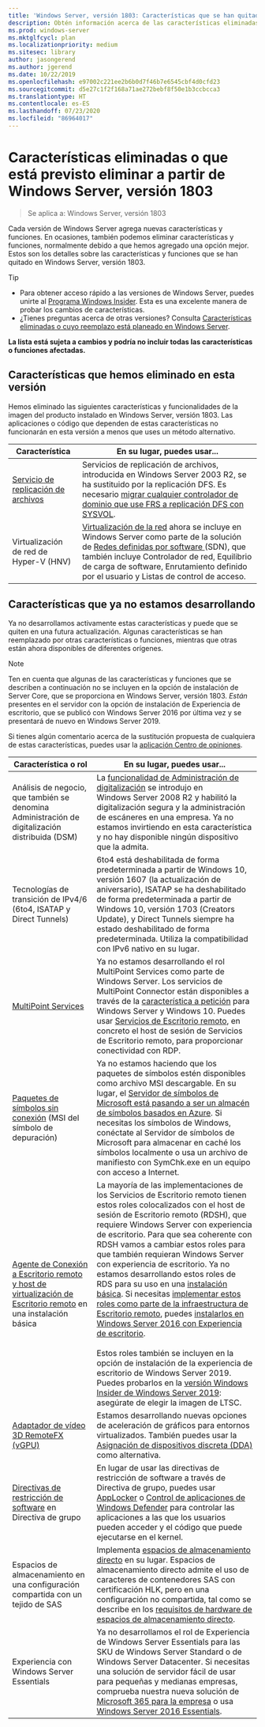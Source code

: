 ```yaml
---
title: 'Windows Server, versión 1803: Características que se han quitado'
description: Obtén información acerca de las características eliminadas o en desuso en Windows Server, versión 1803 o una versión posterior
ms.prod: windows-server
ms.mktglfcycl: plan
ms.localizationpriority: medium
ms.sitesec: library
author: jasongerend
ms.author: jgerend
ms.date: 10/22/2019
ms.openlocfilehash: e97002c221ee2b6b0d7f46b7e6545cbf4d0cfd23
ms.sourcegitcommit: d5e27c1f2f168a71ae272bebf8f50e1b3ccbcca3
ms.translationtype: HT
ms.contentlocale: es-ES
ms.lasthandoff: 07/23/2020
ms.locfileid: "86964017"
---
```

# <a name="features-removed-or-planned-for-replacement-starting-with-windows-server-version-1803"></a>Características eliminadas o que está previsto eliminar a partir de Windows Server, versión 1803

> Se aplica a: Windows Server, versión 1803

Cada versión de Windows Server agrega nuevas características y funciones. En ocasiones, también podemos eliminar características y funciones, normalmente debido a que hemos agregado una opción mejor. Estos son los detalles sobre las características y funciones que se han quitado en Windows Server, versión 1803.   

> [!TIP]
> - Para obtener acceso rápido a las versiones de Windows Server, puedes unirte al [Programa Windows Insider](https://insider.windows.com). Esta es una excelente manera de probar los cambios de características.
> - ¿Tienes preguntas acerca de otras versiones? Consulta [Características eliminadas o cuyo reemplazo está planeado en Windows Server](../get-started-19/removed-features.md).

**La lista está sujeta a cambios y podría no incluir todas las características o funciones afectadas.** 

## <a name="features-we-removed-in-this-release"></a>Características que hemos eliminado en esta versión

Hemos eliminado las siguientes características y funcionalidades de la imagen del producto instalado en Windows Server, versión 1803. Las aplicaciones o código que dependen de estas características no funcionarán en esta versión a menos que uses un método alternativo.   

| Característica    | En su lugar, puedes usar... |
| ----------- | -------------------- |
| [Servicio de replicación de archivos](https://support.microsoft.com/help/4025991/windows-server-version-1709-no-longer-supports-frs)|Servicios de replicación de archivos, introducida en Windows Server 2003 R2, se ha sustituido por la replicación DFS. Es necesario [migrar cualquier controlador de dominio que use FRS a replicación DFS con SYSVOL](https://techcommunity.microsoft.com/t5/storage-at-microsoft/streamlined-migration-of-frs-to-dfsr-sysvol/ba-p/425405). |
| Virtualización de red de Hyper-V (HNV)|[Virtualización de la red](../networking/sdn/technologies/hyper-v-network-virtualization/whats-new-hyperv-network-virtualization-windows-server.md) ahora se incluye en Windows Server como parte de la solución de [Redes definidas por software ](../networking/sdn/software-defined-networking.md) (SDN), que también incluye Controlador de red, Equilibrio de carga de software, Enrutamiento definido por el usuario y Listas de control de acceso. |

## <a name="features-were-no-longer-developing"></a>Características que ya no estamos desarrollando

Ya no desarrollamos activamente estas características y puede que se quiten en una futura actualización. Algunas características se han reemplazado por otras características o funciones, mientras que otras están ahora disponibles de diferentes orígenes. 

>[!NOTE]
> Ten en cuenta que algunas de las características y funciones que se describen a continuación no se incluyen en la opción de instalación de Server Core, que se proporciona en Windows Server, versión 1803. *Están* presentes en el servidor con la opción de instalación de Experiencia de escritorio, que se publicó con Windows Server 2016 por última vez y se presentará de nuevo en Windows Server 2019.

Si tienes algún comentario acerca de la sustitución propuesta de cualquiera de estas características, puedes usar la [aplicación Centro de opiniones](https://support.microsoft.com/help/4021566/windows-10-send-feedback-to-microsoft-with-feedback-hub-app). 

| Característica o rol    | En su lugar, puedes usar... |
| ----------- | --------------------- |
| Análisis de negocio, que también se denomina Administración de digitalización distribuida (DSM)|La [funcionalidad de Administración de digitalización](/previous-versions/windows/it-pro/windows-server-2008-r2-and-2008/dd759124\(v%3dws.11\)) se introdujo en Windows Server 2008 R2 y habilitó la digitalización segura y la administración de escáneres en una empresa. Ya no estamos invirtiendo en esta característica y no hay disponible ningún dispositivo que la admita. |
| Tecnologías de transición de IPv4/6 (6to4, ISATAP y Direct Tunnels)|6to4 está deshabilitada de forma predeterminada a partir de Windows 10, versión 1607 (la actualización de aniversario), ISATAP se ha deshabilitado de forma predeterminada a partir de Windows 10, versión 1703 (Creators Update), y Direct Tunnels siempre ha estado deshabilitado de forma predeterminada. Utiliza la compatibilidad con IPv6 nativo en su lugar. |
| [MultiPoint Services](../remote/multipoint-services/multipoint-services.md)|Ya no estamos desarrollando el rol MultiPoint Services como parte de Windows Server. Los servicios de MultiPoint Connector están disponibles a través de la [característica a petición](/windows-hardware/manufacture/desktop/features-on-demand-v2--capabilities) para Windows Server y Windows 10. Puedes usar [Servicios de Escritorio remoto](../remote/remote-desktop-services/welcome-to-rds.md), en concreto el host de sesión de Servicios de Escritorio remoto, para proporcionar conectividad con RDP. |
| [Paquetes de símbolos sin conexión](/windows-hardware/drivers/debugger/debugger-download-symbols) (MSI del símbolo de depuración)|Ya no estamos haciendo que los paquetes de símbolos estén disponibles como archivo MSI descargable. En su lugar, el [Servidor de símbolos de Microsoft está pasando a ser un almacén de símbolos basados en Azure](/archive/blogs/windbg/update-on-microsofts-symbol-server). Si necesitas los símbolos de Windows, conéctate al Servidor de símbolos de Microsoft para almacenar en caché los símbolos localmente o usa un archivo de manifiesto con SymChk.exe en un equipo con acceso a Internet. |
| [Agente de Conexión a Escritorio remoto y host de virtualización de Escritorio remoto](../remote/remote-desktop-services/desktop-hosting-service.md) en una instalación básica|La mayoría de las implementaciones de los Servicios de Escritorio remoto tienen estos roles colocalizados con el host de sesión de Escritorio remoto (RDSH), que requiere Windows Server con experiencia de escritorio. Para que sea coherente con RDSH vamos a cambiar estos roles para que también requieran Windows Server con experiencia de escritorio. Ya no estamos desarrollando estos roles de RDS para su uso en una [instalación básica](../administration/server-core/what-is-server-core.md). Si necesitas [implementar estos roles como parte de la infraestructura de Escritorio remoto](../remote/remote-desktop-services/rds-deploy-infrastructure.md), puedes [instalarlos en Windows Server 2016 con Experiencia de escritorio](getting-started-with-server-with-desktop-experience.md). <br/><br/>Estos roles también se incluyen en la opción de instalación de la experiencia de escritorio de Windows Server 2019. Puedes probarlos en la [versión Windows Insider de Windows Server 2019](/windows-insider/at-work/): asegúrate de elegir la imagen de LTSC. |
| [Adaptador de vídeo 3D RemoteFX (vGPU)](../remote/remote-desktop-services/rds-remotefx-vgpu.md)|Estamos desarrollando nuevas opciones de aceleración de gráficos para entornos virtualizados. También puedes usar la [Asignación de dispositivos discreta (DDA)](../virtualization/hyper-v/plan/plan-for-deploying-devices-using-discrete-device-assignment.md) como alternativa. |
| [Directivas de restricción de software](../identity/software-restriction-policies/software-restriction-policies.md) en Directiva de grupo|En lugar de usar las directivas de restricción de software a través de Directiva de grupo, puedes usar [AppLocker](/windows/security/threat-protection/applocker/applocker-overview) o [Control de aplicaciones de Windows Defender](/windows/security/threat-protection/windows-defender-application-control) para controlar las aplicaciones a las que los usuarios pueden acceder y el código que puede ejecutarse en el kernel. |
| Espacios de almacenamiento en una configuración compartida con un tejido de SAS|Implementa [espacios de almacenamiento directo](../storage/storage-spaces/storage-spaces-direct-overview.md) en su lugar. Espacios de almacenamiento directo admite el uso de caracteres de contenedores SAS con certificación HLK, pero en una configuración no compartida, tal como se describe en los [requisitos de hardware de espacios de almacenamiento directo](../storage/storage-spaces/storage-spaces-direct-hardware-requirements.md). |
| Experiencia con Windows Server Essentials|Ya no desarrollamos el rol de Experiencia de Windows Server Essentials para las SKU de Windows Server Standard o de Windows Server Datacenter. Si necesitas una solución de servidor fácil de usar para pequeñas y medianas empresas, comprueba nuestra nueva solución de [Microsoft 365 para la empresa](https://www.microsoft.com/microsoft-365/business) o usa [Windows Server 2016 Essentials](/windows-server-essentials/get-started/get-started). |
